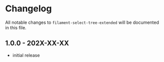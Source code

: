 # Changelog

All notable changes to `filament-select-tree-extended` will be documented in this file.

## 1.0.0 - 202X-XX-XX

- initial release
